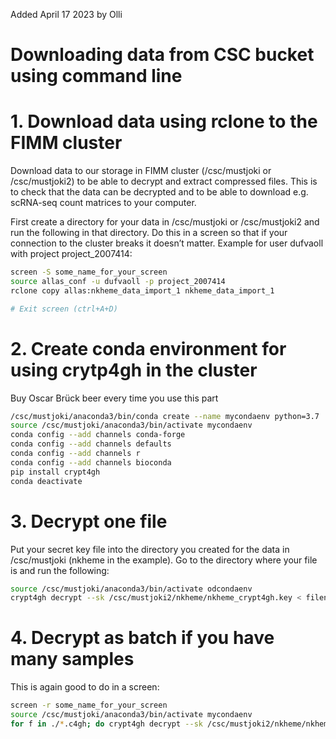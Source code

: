 Added April 17 2023 by Olli

# Downloading data from CSC bucket using command line

# 1. Download data using rclone to the FIMM cluster

Download data to our storage in FIMM cluster (/csc/mustjoki or /csc/mustjoki2) to be able to decrypt and extract compressed files. This is to check that the data can be decrypted and to be able to download e.g. scRNA-seq count matrices to your computer.

First create a directory for your data in /csc/mustjoki or /csc/mustjoki2 and run the following in that directory. Do this in a screen so that if your connection to the cluster breaks it doesn’t matter. Example for user dufvaoll with project project_2007414:

```bash
screen -S some_name_for_your_screen
source allas_conf -u dufvaoll -p project_2007414
rclone copy allas:nkheme_data_import_1 nkheme_data_import_1

# Exit screen (ctrl+A+D)
```

# 2. Create conda environment for using crytp4gh in the cluster

Buy Oscar Brück beer every time you use this part

```bash
/csc/mustjoki/anaconda3/bin/conda create --name mycondaenv python=3.7
source /csc/mustjoki/anaconda3/bin/activate mycondaenv
conda config --add channels conda-forge
conda config --add channels defaults
conda config --add channels r
conda config --add channels bioconda
pip install crypt4gh
conda deactivate
```

# 3. Decrypt one file

Put your secret key file into the directory you created for the data in /csc/mustjoki (nkheme in the example). Go to the directory where your file is and run the following:

```bash
source /csc/mustjoki/anaconda3/bin/activate odcondaenv
crypt4gh decrypt --sk /csc/mustjoki2/nkheme/nkheme_crypt4gh.key < filename.tar.gz.c4gh > filename.tar.gz
```

# 4. Decrypt as batch if you have many samples

This is again good to do in a screen:

```bash
screen -r some_name_for_your_screen
source /csc/mustjoki/anaconda3/bin/activate mycondaenv
for f in ./*.c4gh; do crypt4gh decrypt --sk /csc/mustjoki2/nkheme/nkheme_crypt4gh.key < $f > "${f/%.tar.gz.c4gh/.tar.gz}"; done
```


